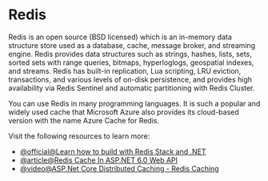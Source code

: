 # Redis

Redis is an open source (BSD licensed) which is an in-memory data structure store used as a database, cache, message broker, and streaming engine. Redis provides data structures such as strings, hashes, lists, sets, sorted sets with range queries, bitmaps, hyperloglogs, geospatial indexes, and streams. Redis has built-in replication, Lua scripting, LRU eviction, transactions, and various levels of on-disk persistence, and provides high availability via Redis Sentinel and automatic partitioning with Redis Cluster.

You can use Redis in many programming languages. It is such a popular and widely used cache that Microsoft Azure also provides its cloud-based version with the name Azure Cache for Redis.

Visit the following resources to learn more:

- [@official@Learn how to build with Redis Stack and .NET](https://redis.io/docs/stack/get-started/tutorials/stack-dotnet/)
- [@article@Redis Cache In ASP.NET 6.0 Web API](https://www.c-sharpcorner.com/article/easily-use-redis-cache-in-asp-net-6-0-web-api/)
- [@video@ASP.Net Core Distributed Caching - Redis Caching](https://www.youtube.com/watch?v=4Br-QnBo6Yw)
